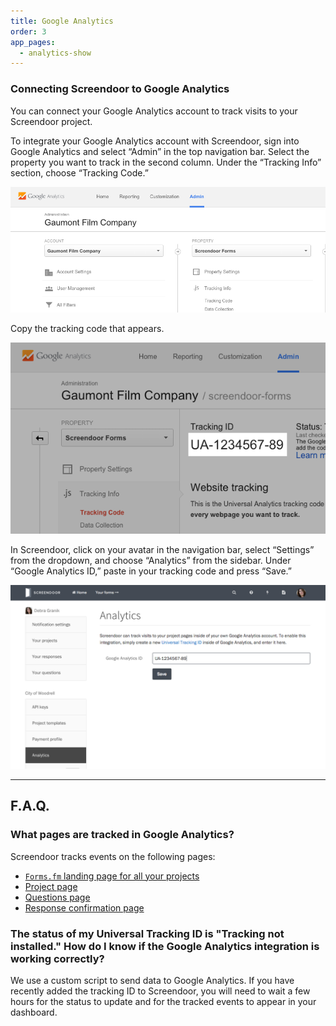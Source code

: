 ```yaml
---
title: Google Analytics
order: 3
app_pages:
  - analytics-show
---
```


### Connecting Screendoor to Google Analytics

You can connect your Google Analytics account to track visits to your Screendoor project.

To integrate your Google Analytics account with Screendoor, sign into Google Analytics and select &ldquo;Admin&rdquo; in the top navigation bar. Select the property you want to track in the second column. Under the &ldquo;Tracking Info&rdquo; section, choose &ldquo;Tracking Code.&rdquo;

![Finding the tracking code in Google Analytics.](../images/analytics_1.png)

Copy the tracking code that appears.

![Your Google Analytics tracking code.](../images/analytics_2.png)

In Screendoor, click on your avatar in the navigation bar, select &ldquo;Settings&rdquo; from the dropdown, and choose &ldquo;Analytics&rdquo; from the sidebar. Under &ldquo;Google Analytics ID,&rdquo; paste in your tracking code and press &ldquo;Save.&rdquo;

![Adding your Google Analytics tracking code to Screendoor.](../images/analytics_3.png)

---

## F.A.Q.

### What pages are tracked in Google Analytics?

Screendoor tracks events on the following pages:

- [`Forms.fm` landing page for all your projects](../projects/branding_your_forms.html)
- [Project page](../projects/writing_your_project_page.html)
- [Questions page](../questions/configuring_the_question_and_answer_section.html)
- [Response confirmation page](../your_form/confirmations.html)

### The status of my Universal Tracking ID is "Tracking not installed." How do I know if the Google Analytics integration is working correctly?

We use a custom script to send data to Google Analytics. If you have recently added the tracking ID to Screendoor, you will need to wait a few hours for the status to update and for the tracked events to appear in your dashboard.
